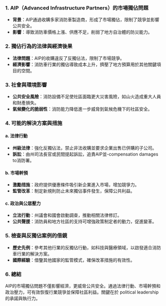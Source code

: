 ### 1. AIP（Advanced Infrastructure Partners）的市場獨佔問題  
- **背景**：AIP通過收購多家消防車製造商，形成了市場獨佔，限制了競爭並影響公共安全。  
- **影響**：導致消防車價格上漲、供應不足，削弱了地方自治體的防災能力。  

### 2. 獨佔行為的法律與經濟後果  
- **法律問題**：AIP的收購違反了反獨佔法，限制了市場競爭。  
- **經濟影響**：消防車行業的獨佔導致成本上升，擠壓了地方預算用於其他關鍵項目的空間。  

### 3. 社會與環境影響  
- **公共安全風險**：消防設備不足使社區面臨更大災害風險，如山火造成重大人員和財產損失。  
- **氣候變化的脆弱性**：消防能力降低進一步威脅到氣候危機下的社區安全。  

### 4. 可能的解決方案與措施  
#### a. 法律行動  
- **州級法律**：強化反獨佔法，禁止非法收購並要求企業出售已併購的子公司。  
- **訴訟**：由州司法長官或民間提起訴訟，追責AIP並-compensation damages to消防署。  

#### b. 市場幹預  
- **激勵措施**：政府提供優惠條件吸引新企業進入市場，增加競爭力。  
- **監管改革**：制定新規則防止未來獨佔事件發生，保障公共利益。  

#### c. 政治與公眾壓力  
- **立法行動**：州議會和國會啟動調查，推動相關法律修訂。  
- **公共聲援**：消防員和地方社區的支持可增強政策制定者的動力，促進變革。  

### 5. 檢查與反獨佔案例的借鏡  
- **歷史先例**：參考其他行業的反獨佔行動，如科技與醫療領域，以啟發適合消防車行業的解決方案。  
- **國際經驗**：借鑒其他國家的監管模式，確保改革措施的有效性。  

### 6. 總結  
AIP的市場獨佔問題不僅影響經濟，更威脅公共安全。通過法律行動、市場幹預和政治壓力，可有效恢復行業競爭並保障社區利益。關鍵在於 political leadership 的承諾與執行力。